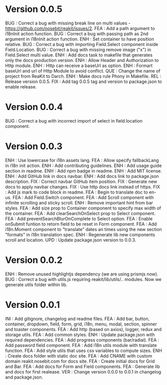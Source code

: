 # Version 0.0.5
BUG : Correct a bug with missing break line on multi values - https://github.com/nosebit/reakit/issues/2.
FEA : Add a path argument to i18nInit action function.
BUG : Correct a bug with passing path as 2nd argument in i18nInit action function.
ENH : Set container to have position relative.
BUG : Correct a bug with importing Field.Select component inside Field.Location.
BUG : Correct a bug with missing remove image ("x") in Field.Select multi value.
ENH : Add docs task to makefile that generates only the docs production version.
ENH : Allow Header and Authorization to Http module.
ENH : Http can receive a baseUrl as option.
ENH : Formart baseUrl and url of Http Module to avoid conflict.
QUE : Change the name of project from ReaKit to Darch.
ENH : Make docs rule Phony in Makefile.
REL : Release version 0.0.5.
FIX : Add tag 0.0.5 tag and version to package.json to enable release.

# Version 0.0.4
BUG : Correct a bug with incorrect import of select in field.location component.

# Version 0.0.3
ENH : Use lowercase for i18n assets lang.
FEA : Allow specify fallbackLang in i18n init action.
ENH : Add contributing guidelines.
ENH : Add usage guide section in readme.
ENH : Add npm badge in readme.
ENH : Add MIT license.
ENH : Add GitHub link in docs navbar.
ENH : Add docs link to package.json description.
FIX : Correct navbar GitHub item position.
FIX : Generate new docs to apply navbar changes.
FIX : Use http docs link instead of https.
FIX : Add js mark to code block in readme.
FEA : Begin to translate doc to en-us.
FEA : Add Field.Switch component.
FEA : Add Scroll component with infinite scrolling and sticky scroll.
ENH : Remove important hint from bar styles.
FEA : Add size prop to Container component to specify max width of the container.
FEA : Add clearSearchOnSelect prop to Select component.
FEA : Add preventSearchBlurOnComplete to Select option.
FEA : Enable onSubmit funtion to retorn field to be reset in Form component.
FEA : Add i18n.Moment component to "translate" dates an times using the new section "formats" in i18n translation spec.
ENH : Regenerate lib new components scroll and location.
UPD : Update package.json version to 0.0.3.

# Version 0.0.2
ENH : Remove unused highlightjs dependency (we are using prismjs now).
BUG : Correct a bug with utils.js requiring reakit/lib/utils/.. modules. Now we generate utils folder within lib.

# Version 0.0.1
INI : Add gitignore, changelog and readme files.
FEA : Add bar, button, container, dropdown, field, form, grid, i18n, menu, modal, section, spinner and toaster components.
FEA : Add http (based on axios), logger, redux and storage utils.
FEA : Add common styles.
ENH : Update package.json with required dependencies.
FEA : Add progress components (bar/radial).
FEA : Add password field component.
FEA : Add i18n utils module with translate function.
FEA : Add style utils that uses css variables to compute sizes.
ENH : Create docs folder with static doc site.
FEA : Add CNAME with custom domain reakit.nosebit.com for docs site.
FEA : Create initial docs for Grid and Bar.
FEA : Add docs for Form and Field components.
FEA : Generate lib and docs for first realease.
VER : Change version 0.0.0 to 0.0.1 in changelog and package.json.
